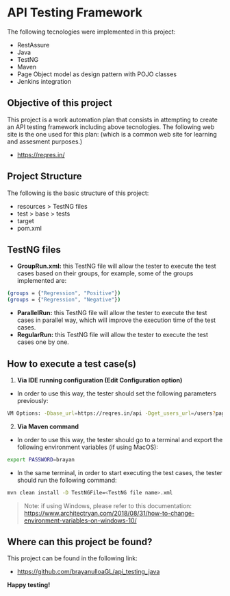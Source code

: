 # API Testing Framework

The following tecnologies were implemented in this project: 

- RestAssure
- Java
- TestNG
- Maven
- Page Object model as design pattern with POJO classes
- Jenkins integration

## Objective of this project

This project is a work automation plan that consists in attempting to create an API testing framework including above tecnologies.
The following web site is the one used for this plan: (which is a common web site for learning and assesment purposes.)

- https://reqres.in/

## Project Structure

The following is the basic structure of this project:
- resources > TestNG files
- test > base > tests
- target
- pom.xml

## TestNG files

- **GroupRun.xml:** this TestNG file will allow the tester to execute the test cases based on their groups, for example, some of the groups implemented are:

```sh
(groups = {"Regression", "Positive"})
(groups = {"Regression", "Negative"})
```
- **ParallelRun:** this TestNG file will allow the tester to execute the test cases in parallel way, which will improve the execution time of the test cases.
- **RegularRun:** this TestNG file will allow the tester to execute the test cases one by one.

## How to execute a test case(s)

1. **Via IDE running configuration (Edit Configuration option)**
- In order to use this way, the tester should set the following parameters previously:
```sh
VM Options: -Dbase_url=https://reqres.in/api -Dget_users_url=/users?page=2 (this is just an example)
```
2. **Via Maven command**
- In order to use this way, the tester should go to a terminal and export the following environment variables (if using MacOS):

```sh
export PASSWORD=brayan
```
- In the same terminal, in order to  start executing the test cases, the tester should run the following command:
```sh
mvn clean install -D TestNGFile=<TestNG file name>.xml
```

> Note: if using Windows, please refer to this documentation: https://www.architectryan.com/2018/08/31/how-to-change-environment-variables-on-windows-10/

## Where can this project be found?

This project can be found in the following link:
- https://github.com/brayanulloaGL/api_testing_java

**Happy testing!**
